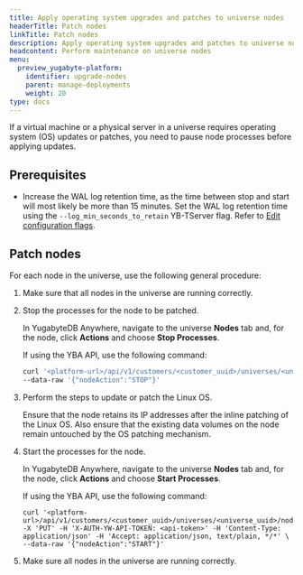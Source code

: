 ```yaml
---
title: Apply operating system upgrades and patches to universe nodes
headerTitle: Patch nodes
linkTitle: Patch nodes
description: Apply operating system upgrades and patches to universe nodes.
headcontent: Perform maintenance on universe nodes
menu:
  preview_yugabyte-platform:
    identifier: upgrade-nodes
    parent: manage-deployments
    weight: 20
type: docs
---
```


If a virtual machine or a physical server in a universe requires operating system (OS) updates or patches, you need to pause node processes before applying updates.

## Prerequisites

- Increase the WAL log retention time, as the time between stop and start will most likely be more than 15 minutes. Set the WAL log retention time using the `--log_min_seconds_to_retain` YB-TServer flag. Refer to [Edit configuration flags](../edit-config-flags/).

## Patch nodes

For each node in the universe, use the following general procedure:

1. Make sure that all nodes in the universe are running correctly.

1. Stop the processes for the node to be patched.

    In YugabyteDB Anywhere, navigate to the universe **Nodes** tab and, for the node, click **Actions** and choose **Stop Processes**.

    If using the YBA API, use the following command:

    ```sh
    curl '<platform-url>/api/v1/customers/<customer_uuid>/universes/<universe_uuid>/nodes/<node_name>' -X 'PUT' -H 'X-AUTH-YW-API-TOKEN: <api-token>' -H 'Content-Type: application/json' -H 'Accept: application/json, text/plain, */*' \
    --data-raw '{"nodeAction":"STOP"}'
    ```

1. Perform the steps to update or patch the Linux OS.

    Ensure that the node retains its IP addresses after the inline patching of the Linux OS. Also ensure that the existing data volumes on the node remain untouched by the OS patching mechanism.

1. Start the processes for the node.

    In YugabyteDB Anywhere, navigate to the universe **Nodes** tab and, for the node, click **Actions** and choose **Start Processes**.

    If using the YBA API, use the following command:

    ```shell
    curl '<platform-url>/api/v1/customers/<customer_uuid>/universes/<universe_uuid>/nodes/<node_name>' -X 'PUT' -H 'X-AUTH-YW-API-TOKEN: <api-token>' -H 'Content-Type: application/json' -H 'Accept: application/json, text/plain, */*' \
    --data-raw '{"nodeAction":"START"}'
    ```

1. Make sure all nodes in the universe are running correctly.
